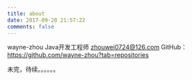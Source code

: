 ```yaml
---
title: about
date: 2017-09-20 21:57:22
comments: false
---
```

wayne-zhou
Java开发工程师
zhouwei0724@126.com
GitHub：https://github.com/wayne-zhou?tab=repositories


未完，待续。。。。。。